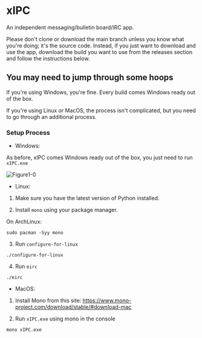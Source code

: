 # xIPC

An independent messaging/bulletin board/IRC app.

Please don't clone or download the main branch unless you
know what you're doing; it's the source code. Instead, if
you just want to download and use the app, download the
build you want to use from the releases section and follow
the instructions below.

## You may need to jump through some hoops

If you're using Windows, you're fine. Every build comes Windows ready out of the box.

If you're using Linux or MacOS, the process isn't complicated, but you need to go through
an additional process.

### Setup Process

 * Windows:

 As before, xIPC comes Windows ready out of the box, you just need to run `xIPC.exe`
 
 ![Figure1-0](https://www.cmplxapps.github.io/xIPC/visual/exepic.png?raw=true)

 * Linux:

1. Make sure you have the latest version of Python installed.

2. Install `mono` using your package manager.

On ArchLinux:
```
sudo pacman -Syy mono
```

3. Run `configure-for-linux`
```
./configure-for-linux
```

4. Run `eirc`
```
./eirc
```

 * MacOS:

1. Install Mono from this site: https://www.mono-project.com/download/stable/#download-mac

2. Run `xIPC.exe` using mono in the console
```
mono xIPC.exe
```
